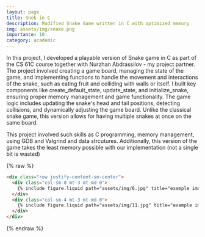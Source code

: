 ```yaml
---
layout: page
title: Snek in C
description: Modified Snake Game written in C with optimized memory
img: assets/img/snake.png
importance: 10
category: academic
---
```

 
In this project, I developed a playable version of Snake game in C as part of the CS 61C course together with Nurzhan Abdrassilov - my project partner. The project involved creating a game board, managing the state of the game, and implementing functions to handle the movement and interactions of the snake, such as eating fruit and colliding with walls or itself. I built key components like create_default_state, update_state, and initialize_snake, ensuring proper memory management and game functionality. The game logic includes updating the snake's head and tail positions, detecting collisions, and dynamically adjusting the game board. Unlike the classical snake game, this version allows for having multiple snakes at once on the same board. 

This project involved such skills as C programming, memory management, using GDB and Valgrind and data strcutures. Additionally, this version of the game takes the least memory possible with our implementation (not a single bit is wasted)



{% raw %}

```html
<div class="row justify-content-sm-center">
  <div class="col-sm-8 mt-3 mt-md-0">
    {% include figure.liquid path="assets/img/6.jpg" title="example image" class="img-fluid rounded z-depth-1" %}
  </div>
  <div class="col-sm-4 mt-3 mt-md-0">
    {% include figure.liquid path="assets/img/11.jpg" title="example image" class="img-fluid rounded z-depth-1" %}
  </div>
</div>
```

{% endraw %}
